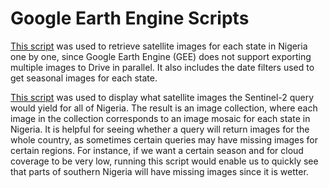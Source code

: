 # Google Earth Engine Scripts

[This script](https://code.earthengine.google.com/df4f66d216c71b699a4913a2c9670044) was used to retrieve satellite images for each state in Nigeria one by one, since Google Earth Engine (GEE) does not support exporting multiple images to Drive in parallel. It also includes the date filters used to get seasonal images for each state.

[This script](https://code.earthengine.google.com/f218a6cc5cac4d289b4d7ec30e0cd6cd) was used to display what satellite images the Sentinel-2 query would yield for all of Nigeria. The result is an image collection, where each image in the collection corresponds to an image mosaic for each state in Nigeria. It is helpful for seeing whether a query will return images for the whole country, as sometimes certain queries may have missing images for certain regions. For instance, if we want a certain season and for cloud coverage to be very low, running this script would enable us to quickly see that parts of southern Nigeria will have missing images since it is wetter.
